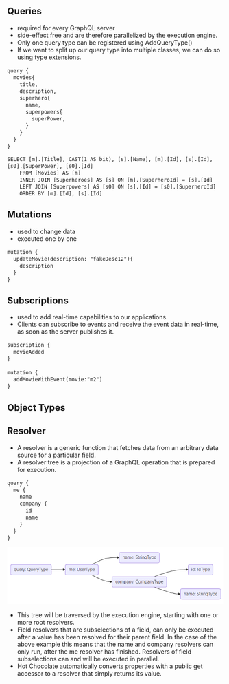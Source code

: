 
## Queries
- required for every GraphQL server
- side-effect free and are therefore parallelized by the execution engine.
- Only one query type can be registered using AddQueryType()
- If we want to split up our query type into multiple classes, we can do so using type extensions.
```
query {
  movies{
    title,
    description,
    superhero{
      name,
      superpowers{
        superPower,
      }
    }
  }
}
```
```
SELECT [m].[Title], CAST(1 AS bit), [s].[Name], [m].[Id], [s].[Id], [s0].[SuperPower], [s0].[Id]
    FROM [Movies] AS [m]
    INNER JOIN [Superheroes] AS [s] ON [m].[SuperheroId] = [s].[Id]
    LEFT JOIN [Superpowers] AS [s0] ON [s].[Id] = [s0].[SuperheroId]
    ORDER BY [m].[Id], [s].[Id]

```

## Mutations
- used to change data
- executed one by one
```
mutation {
  updateMovie(description: "fakeDesc12"){
    description
  }
}
```

## Subscriptions
- used to add real-time capabilities to our applications. 
- Clients can subscribe to events and receive the event data in real-time, as soon as the server publishes it.
```
subscription {
  movieAdded 
}

mutation {
  addMovieWithEvent(movie:"m2")
}
```

## Object Types

## Resolver
- A resolver is a generic function that fetches data from an arbitrary data source for a particular field.
- A resolver tree is a projection of a GraphQL operation that is prepared for execution.
```
query {
  me {
    name
    company {
      id
      name
    }
  }
}

```
![resolver-tree](./resolver-tree.PNG)
- This tree will be traversed by the execution engine, starting with one or more root resolvers. 
- Field resolvers that are subselections of a field, can only be executed after a value has been resolved for their parent field. In the case of the above example this means that the name and company resolvers can only run, after the me resolver has finished. Resolvers of field subselections can and will be executed in parallel.
- Hot Chocolate automatically converts properties with a public get accessor to a resolver that simply returns its value.